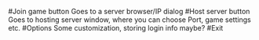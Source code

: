 #Join game button
Goes to a server browser/IP dialog
#Host server button
Goes to hosting server window, where you can choose Port, game settings etc.
#Options
Some customization, storing login info maybe?
#Exit

